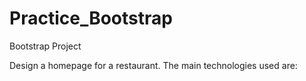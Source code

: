 # Practice_Bootstrap
Bootstrap Project


Design a homepage for a restaurant. The main technologies used are:


